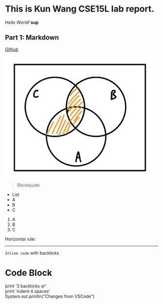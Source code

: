 # This is Kun Wang CSE15L lab report.  
*Hello World!*
**sup**
## Part 1: Markdown
[Github](http://github.com)

![Github](./lab1content/(AUB)NC.jpg)
> Blockquote

* List
* A
* B
* C

1.  A
2.  B
3.  C

Horizontal rule: 

---

`Inline code` with backticks	 

# Code Block
print '3 backticks or'\
print 'indent 4 spaces'\
System.out.println("Changes from VSCode")
